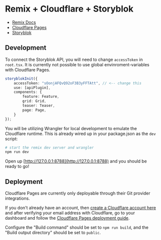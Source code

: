 # Remix + Cloudflare + Storyblok

- [Remix Docs](https://remix.run/docs)
- [Cloudflare Pages](https://pages.cloudflare.com/)
- [Storyblok](https://www.storyblok.com/)

## Development

To connect the Storyblok API, you will need to change `accessToken` in `root.tsx`.
It is currently not possible to use global envinroment-variables with Cloudflare Pages.

```ts
storyblokInit({
    accessToken: "sOonjAFQvQ92oF3B3yFFTAtt", // <-- change this
    use: [apiPlugin],
    components: {
        feature: Feature,
        grid: Grid,
        teaser: Teaser,
        page: Page,
    }
});
```

You will be utilizing Wrangler for local development to emulate the Cloudflare runtime. This is already wired up in your package.json as the `dev` script:

```sh
# start the remix dev server and wrangler
npm run dev
```

Open up [http://127.0.0.1:8788](http://127.0.0.1:8788) and you should be ready to go!

## Deployment

Cloudflare Pages are currently only deployable through their Git provider integrations.

If you don't already have an account, then [create a Cloudflare account here](https://dash.cloudflare.com/sign-up/pages) and after verifying your email address with Cloudflare, go to your dashboard and follow the [Cloudflare Pages deployment guide](https://developers.cloudflare.com/pages/framework-guides/deploy-anything).

Configure the "Build command" should be set to `npm run build`, and the "Build output directory" should be set to `public`.
